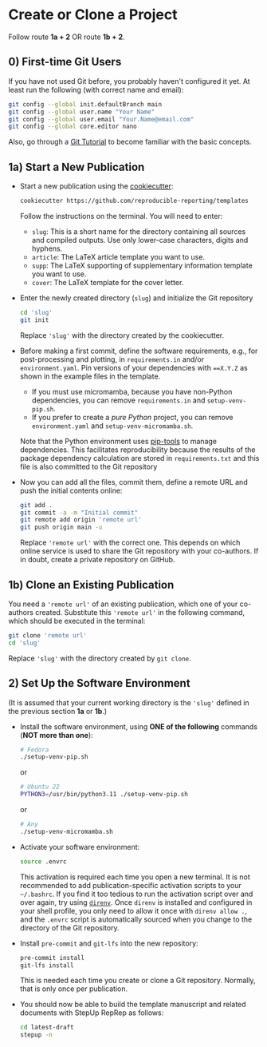 # Create or Clone a Project

Follow route **1a + 2** OR route **1b + 2**.

## 0) First-time Git Users

If you have not used Git before, you probably haven't configured it yet.
At least run the following (with correct name and email):

```bash
git config --global init.defaultBranch main
git config --global user.name "Your Name"
git config --global user.email "Your.Name@email.com"
git config --global core.editor nano
```

Also, go through a [Git Tutorial](https://www.w3schools.com/git/default.asp?remote=github) to become familiar with the basic concepts.


## 1a) Start a New Publication

- Start a new publication using the [cookiecutter](https://github.com/cookiecutter/cookiecutter):

    ```bash
    cookiecutter https://github.com/reproducible-reporting/templates
    ```

    Follow the instructions on the terminal.
    You will need to enter:

    - `slug`:
      This is a short name for the directory containing all sources and compiled outputs.
      Use only lower-case characters, digits and hyphens.
    - `article`:
      The LaTeX article template you want to use.
    - `supp`:
      The LaTeX supporting of supplementary information template you want to use.
    - `cover`:
      The LaTeX template for the cover letter.

- Enter the newly created directory (`slug`) and initialize the Git repository

    ```bash
    cd 'slug'
    git init
    ```

    Replace `'slug'` with the directory created by the cookiecutter.

- Before making a first commit, define the software requirements,
  e.g., for post-processing and plotting, in `requirements.in` and/or `environment.yaml`.
  Pin versions of your dependencies with `==X.Y.Z` as shown in the example files in the template.

    - If you must use micromamba, because you have non-Python dependencies,
      you can remove `requirements.in`  and `setup-venv-pip.sh`.
    - If you prefer to create a *pure Python* project,
      you can remove `environment.yaml` and `setup-venv-micromamba.sh`.

    Note that the Python environment uses [pip-tools](https://github.com/jazzband/pip-tools)
    to manage dependencies.
    This facilitates reproducibility because the results of the package dependency calculation
    are stored in `requirements.txt` and this file is also committed to the Git repository

- Now you can add all the files, commit them, define a remote URL and push the initial contents online:

    ```bash
    git add .
    git commit -a -m "Initial commit"
    git remote add origin 'remote url'
    git push origin main -u
    ```

    Replace `'remote url'` with the correct one.
    This depends on which online service is used to share the Git repository with your co-authors.
    If in doubt, create a private repository on GitHub.


## 1b) Clone an Existing Publication

You need a `'remote url'` of an existing publication, which one of your co-authors created.
Substitute this `'remote url'` in the following command, which should be executed in the terminal:

```bash
git clone 'remote url'
cd 'slug'
```

Replace `'slug'` with the directory created by `git clone`.


## 2) Set Up the Software Environment

(It is assumed that your current working directory is the `'slug'`
defined in the previous section **1a** or **1b**.)

- Install the software environment, using **ONE of the following** commands (**NOT more than one**):

    ```bash
    # Fedora
    ./setup-venv-pip.sh
    ```

    or

    ```bash
    # Ubuntu 22
    PYTHON3=/usr/bin/python3.11 ./setup-venv-pip.sh
    ```

    or

    ```bash
    # Any
    ./setup-venv-micromamba.sh
    ```

- Activate your software environment:

    ```bash
    source .envrc
    ```

    This activation is required each time you open a new terminal.
    It is not recommended to add publication-specific activation scripts to your `~/.bashrc`.
    If you find it too tedious to run the activation script over and over again,
    try using [`direnv`](https://github.com/direnv/direnv).
    Once `direnv` is installed and configured in your shell profile,
    you only need to allow it once with `direnv allow .`,
    and the `.envrc` script is automatically sourced
    when you change to the directory of the Git repository.


- Install `pre-commit` and `git-lfs` into the new repository:

    ```bash
    pre-commit install
    git-lfs install
    ```

    This is needed each time you create or clone a Git repository.
    Normally, that is only once per publication.

- You should now be able to build the template manuscript and related documents
  with StepUp RepRep as follows:

    ```bash
    cd latest-draft
    stepup -n
    ```
